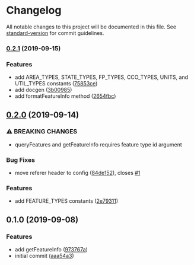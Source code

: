 # Changelog

All notable changes to this project will be documented in this file. See [standard-version](https://github.com/conventional-changelog/standard-version) for commit guidelines.

### [0.2.1](https://github.com/stepankuzmin/pkk.js/compare/v0.2.0...v0.2.1) (2019-09-15)


### Features

* add AREA_TYPES, STATE_TYPES, FP_TYPES, CCO_TYPES, UNITS, and UTIL_TYPES constants ([75853ce](https://github.com/stepankuzmin/pkk.js/commit/75853ce))
* add docgen ([3b00985](https://github.com/stepankuzmin/pkk.js/commit/3b00985))
* add formatFeatureInfo method ([2654fbc](https://github.com/stepankuzmin/pkk.js/commit/2654fbc))

## [0.2.0](https://github.com/stepankuzmin/pkk.js/compare/v0.1.0...v0.2.0) (2019-09-14)


### ⚠ BREAKING CHANGES

* queryFeatures and getFeatureInfo requires feature type id argument

### Bug Fixes

* move referer header to config ([84de152](https://github.com/stepankuzmin/pkk.js/commit/84de152)), closes [#1](https://github.com/stepankuzmin/pkk.js/issues/1)


### Features

* add FEATURE_TYPES constants ([2e79311](https://github.com/stepankuzmin/pkk.js/commit/2e79311))

## 0.1.0 (2019-09-08)


### Features

* add getFeatureInfo ([973767a](https://github.com/stepankuzmin/pkk.js/commit/973767a))
* initial commit ([aaa54a3](https://github.com/stepankuzmin/pkk.js/commit/aaa54a3))
